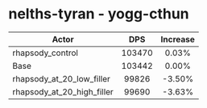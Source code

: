 # nelths-tyran - yogg-cthun
| Actor | DPS | Increase |
|---|:---:|:---:|
|rhapsody_control|103470|0.03%|
|Base|103442|0.00%|
|rhapsody_at_20_low_filler|99826|-3.50%|
|rhapsody_at_20_high_filler|99690|-3.63%|
